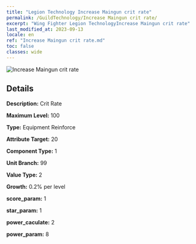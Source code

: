 ```yaml
---
title: "Legion Technology Increase Maingun crit rate"
permalink: /GuildTechnology/Increase Maingun crit rate/
excerpt: "Wing Fighter Legion TechnologyIncrease Maingun crit rate"
last_modified_at: 2023-09-13
locale: en
ref: "Increase Maingun crit rate.md"
toc: false
classes: wide
---
```



![Increase Maingun crit rate](/images/guild_technology/guild_tech_icon_3.png)

## Details

  **Description:** Crit Rate

  **Maximum Level:** 100

  **Type:** Equipment Reinforce

  **Attribute Target:** 20

  **Component Type:** 1

  **Unit Branch:** 99

  **Value Type:** 2

  **Growth:** 0.2% per level

  **score_param:** 1

  **star_param:** 1

  **power_caculate:** 2

  **power_param:** 8

